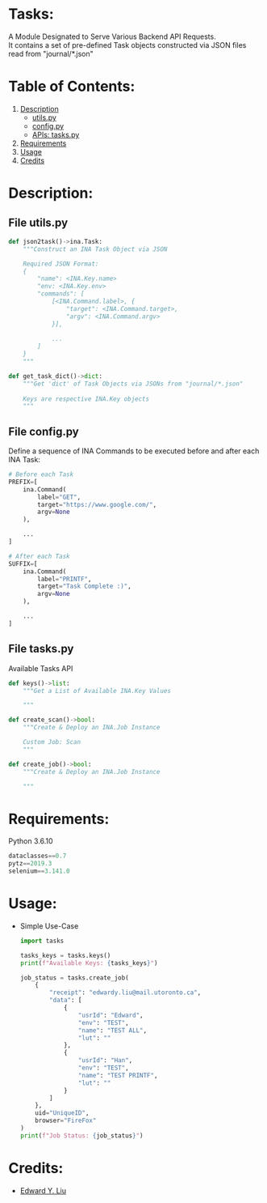 # Tasks:
A Module Designated to Serve Various Backend API Requests.
<br>
It contains a set of pre-defined Task objects constructed via JSON files read from "journal/*.json"

# Table of Contents:
1. [Description](#description)
    * [utils.py](#file-utils.py)
    * [config.py](#file-config.py)
    * [APIs: tasks.py](#file-tasks.py)
1. [Requirements](#requirements)
1. [Usage](#usage)
1. [Credits](#credits)

# Description:
## File utils.py
```python
def json2task()->ina.Task:
    """Construct an INA Task Object via JSON

    Required JSON Format:
    {
        "name": <INA.Key.name>
        "env: <INA.Key.env>
        "commands": [
            [<INA.Command.label>, {
                "target": <INA.Command.target>,
                "argv": <INA.Command.argv>
            }], 
            
            ...
        ]
    }
    """

def get_task_dict()->dict:
    """Get 'dict' of Task Objects via JSONs from "journal/*.json"
    
    Keys are respective INA.Key objects
    """
```

## File config.py
Define a sequence of INA Commands to be executed before and after each INA Task:
```python
# Before each Task
PREFIX=[
    ina.Command(
        label="GET",
        target="https://www.google.com/",
        argv=None
    ),

    ...
]

# After each Task
SUFFIX=[
    ina.Command(
        label="PRINTF",
        target="Task Complete :)",
        argv=None
    ),

    ...
]
```

## File tasks.py
Available Tasks API
```python
def keys()->list:
    """Get a List of Available INA.Key Values

    """

def create_scan()->bool:
    """Create & Deploy an INA.Job Instance

    Custom Job: Scan
    """

def create_job()->bool:
    """Create & Deploy an INA.Job Instance

    """
```

# Requirements:
Python 3.6.10
```python
dataclasses==0.7
pytz==2019.3
selenium==3.141.0
```

# Usage:
* Simple Use-Case
    ```python
    import tasks

    tasks_keys = tasks.keys()
    print(f"Available Keys: {tasks_keys}")

    job_status = tasks.create_job(
        {
            "receipt": "edwardy.liu@mail.utoronto.ca",
            "data": [
                {
                    "usrId": "Edward",
                    "env": "TEST",
                    "name": "TEST ALL",
                    "lut": ""
                },
                {
                    "usrId": "Han",
                    "env": "TEST",
                    "name": "TEST PRINTF",
                    "lut": ""
                }
            ]
        },
        uid="UniqueID",
        browser="FireFox"
    )
    print(f"Job Status: {job_status}")
    ```

# Credits:
* [Edward Y. Liu](edwardy.liu@mail.utoronto.ca)